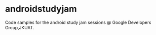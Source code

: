 # androidstudyjam
Code samples for the android study jam sessions @  Google Developers Group,JKUAT.
